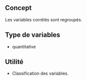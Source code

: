 ## Concept

Les variables corrélés sont regroupés.

## Type de variables

* quantitative

## Utilité

* Classification des variables.

